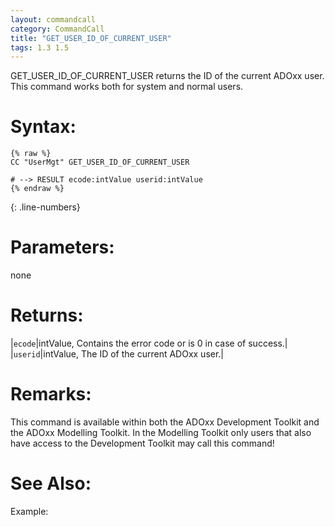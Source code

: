 ```yaml
---
layout: commandcall
category: CommandCall
title: "GET_USER_ID_OF_CURRENT_USER"
tags: 1.3 1.5
---
```


GET_USER_ID_OF_CURRENT_USER returns the ID of the current ADOxx user.  
This command works both for system and normal users.

# Syntax:  

```adoscript
{% raw %}
CC "UserMgt" GET_USER_ID_OF_CURRENT_USER

# --> RESULT ecode:intValue userid:intValue 
{% endraw %}
```
{: .line-numbers}

# Parameters:  

none

# Returns:  

|`ecode`|intValue, Contains the error code or is 0 in case of success.|
|`userid`|intValue, The ID of the current ADOxx user.|

# Remarks:

This command is available within both the ADOxx Development Toolkit and the ADOxx Modelling Toolkit. In the Modelling Toolkit only users that also have access to the Development Toolkit may call this command!

# See Also:  



Example:

